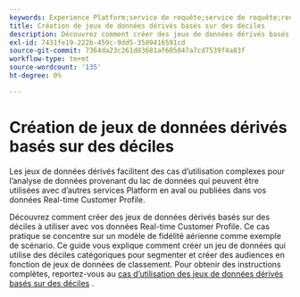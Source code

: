 ```yaml
---
keywords: Experience Platform;service de requête;service de requête;requête;déciles;jeux de données dérivés;
title: Création de jeux de données dérivés basés sur des déciles
description: Découvrez comment créer des jeux de données dérivés basés sur des déciles à utiliser avec vos données Real-time Customer Profile en fonction d’un schéma de fidélité des compagnies aériennes comme exemple de scénario.
exl-id: 7431fe19-222b-459c-9dd5-3509416591cd
source-git-commit: 7364da23c261d83681af605047a7cd7539f4a83f
workflow-type: tm+mt
source-wordcount: '135'
ht-degree: 0%

---
```


# Création de jeux de données dérivés basés sur des déciles

Les jeux de données dérivés facilitent des cas d’utilisation complexes pour l’analyse de données provenant du lac de données qui peuvent être utilisées avec d’autres services Platform en aval ou publiées dans vos données Real-time Customer Profile.

Découvrez comment créer des jeux de données dérivés basés sur des déciles à utiliser avec vos données Real-time Customer Profile. Ce cas pratique se concentre sur un modèle de fidélité aérienne comme exemple de scénario. Ce guide vous explique comment créer un jeu de données qui utilise des déciles catégoriques pour segmenter et créer des audiences en fonction de jeux de données de classement. Pour obtenir des instructions complètes, reportez-vous au [cas d’utilisation des jeux de données dérivés basés sur des déciles](../../use-cases/deciles-use-case.md) .
